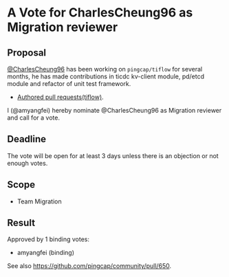 # A Vote for CharlesCheung96 as Migration reviewer

## Proposal

[@CharlesCheung96](https://github.com/CharlesCheung96) has been working on `pingcap/tiflow` for several months, he has made contributions in ticdc kv-client module, pd/etcd module and refactor of unit test framework.

* [Authored pull requests(tiflow)](https://github.com/pingcap/tiflow/pulls?q=is%3Apr+author%3ACharlesCheung96+is%3Aclosed).

I (@amyangfei) hereby nominate @CharlesCheung96 as Migration reviewer and call for a vote.

## Deadline

The vote will be open for at least 3 days unless there is an objection or not enough votes.

## Scope

* Team Migration

## Result

Approved by 1 binding votes:

* amyangfei (binding)

See also https://github.com/pingcap/community/pull/650.
